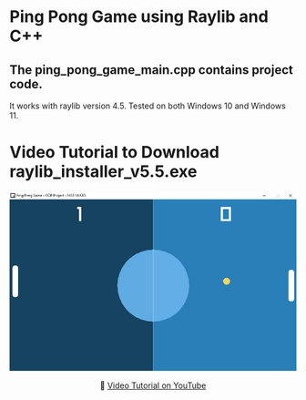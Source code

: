 # Ping Pong Game using Raylib and C++ 

## The ping_pong_game_main.cpp contains project code.

It works with raylib version 4.5.
Tested on both Windows 10 and Windows 11.

# Video Tutorial to Download raylib_installer_v5.5.exe

<p align="center">
  <img src="https://github.com/maryamimambux/Ping-Pong-Game/blob/main/Project%20Code/Ping%20Pong%20Project.jpg" alt="" width="800">
</p> 



<p align="center">
🎥 <a href="https://www.youtube.com/watch?v=PaAcVk5jUd8">Video Tutorial on YouTube</a>
</p>

 
 

